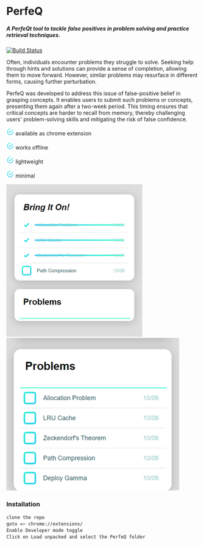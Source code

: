 # PerfeQ
##### A PerfeQt tool to tackle false positives in problem solving and practice retrieval techniques.


[![Build Status](https://travis-ci.org/joemccann/dillinger.svg?branch=master)](https://travis-ci.org/joemccann/dillinger)

Often, individuals encounter problems they struggle to solve. Seeking help through hints and solutions can provide a sense of completion, allowing them to move forward. However, similar problems may resurface in different forms, causing further perturbation.

PerfeQ was developed to address this issue of false-positive belief in grasping concepts. It enables users to submit such problems or concepts, presenting them again after a two-week period. This timing ensures that critical concepts are harder to recall from memory, thereby challenging users' problem-solving skills and mitigating the risk of false confidence.


<img src="icon.png" width="20"> available as chrome extension 

<img src="icon.png" width="20"> works offline

<img src="icon.png" width="20"> lightweight

<img src="icon.png" width="20"> minimal

<p float="left">
  <img src="images/image1.png" height="400" />
  <img src="images/image2.PNG" height="400"  />
</p>


### Installation

```sh
clone the repo
goto => chrome://extensions/
Enable Developer mode toggle
Click on Load unpacked and select the PerfeQ folder
```
